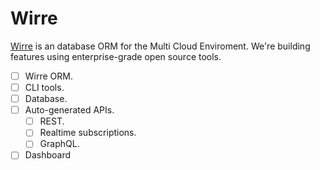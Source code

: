 
# Wirre

[Wirre](https://wirre.io) is an database ORM for the Multi Cloud Enviroment. We're building features using enterprise-grade open source tools.

- [ ] Wirre ORM.
- [ ] CLI tools.
- [ ] Database.
- [ ] Auto-generated APIs.
  - [ ] REST.
  - [ ] Realtime subscriptions.
  - [ ] GraphQL.
- [ ] Dashboard
